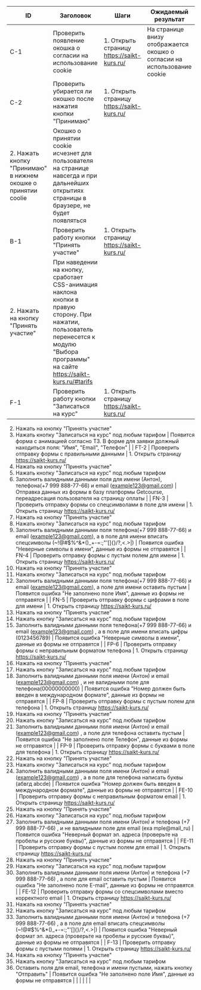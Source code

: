 | ID    | Заголовок                                                          | Шаги                                                                                                                                                                                                                                                                                                                   | Ожидаемый результат                                                                                                                                                                       |
|-------|--------------------------------------------------------------------|------------------------------------------------------------------------------------------------------------------------------------------------------------------------------------------------------------------------------------------------------------------------------------------------------------------------|-------------------------------------------------------------------------------------------------------------------------------------------------------------------------------------------|
| C-1   | Проверить появление окошка о согласии на использование cookie      | 1. Открыть страницу https://saikt-kurs.ru/                                                                                                                                                                                                                                                                             | На странице внизу отображается окошко о согласии на использование cookie                                                                                                                  |
| C-2   | Проверить убирается ли окошко после нажатия кнопки "Принимаю"      | 1. Открыть страницу https://saikt-kurs.ru/  
2. Нажать кнопку "Принимаю" в нижнем окошке о принятии coolie                                                                                                                                                                                                             | Окошко о принятии cookie исчезнет для пользователя на странице навсегда и при дальнейших открытиях страницы в браузере, не будет появляться                                               |
| B-1   | Проверить работу кнопки "Принять участие"                          | 1. Открыть страницу https://saikt-kurs.ru/  
2. Нажать на кнопку "Принять участие"                                                                                                                                                                                                                                     | При наведении на кнопку, сработает CSS-анимация наклона кнопки в правую сторону. При нажатии, пользователь перенесется к модулю "Выбора программы" на сайте https://saikt-kurs.ru/#tarifs |
| F-1   | Проверить работу кнопки "Записаться на курс"                       | 1. Открыть страницу https://saikt-kurs.ru/  
2. Нажать на кнопку "Принять участие"  
3. Нажать кнопку "Записаться на курс" под любым тарифом                                                                                                                                                                           | Появится форма с анимацией согласно ТЗ. В форме для заявки должный находиться поля: "Имя", "Email", "Телефон"                                                                             |
| FT-2  | Проверить отправку формы с правильными данными                     | 1. Открыть страницу https://saikt-kurs.ru/  
2. Нажать на кнопку "Принять участие"  
3. Нажать кнопку "Записаться на курс" под любым тарифом  
4. Заполнить валидными данными поля для имени (Антон), телефона(+7 999 888-77-66) и email (example123@gmail.com)                                                        | Отправка данных из формы в базу платформы Getcourse, переадресация пользователя на страницу оплаты                                                                                        |
| FN-3  | Проверить отправку формы со спецсимволами в поле для имени         | 1. Открыть страницу https://saikt-kurs.ru/  
2. Нажать на кнопку "Принять участие"  
3. Нажать кнопку "Записаться на курс" под любым тарифом  
4. Заполнить валидными данными поля телефона(+7 999 888-77-66) и email (example123@gmail.com), а в поле для имени вписать спецсимволы (~!@#$%^&*()_+-=:;"'[]{}/?,<.>\|) | Появится ошибка "Неверные символы в имени", данные из формы не отправятся                                                                                                                 |
| FN-4  | Проверить отправку формы с пустым полем для имени                  | 1. Открыть страницу https://saikt-kurs.ru/  
2. Нажать на кнопку "Принять участие"  
3. Нажать кнопку "Записаться на курс" под любым тарифом  
4. Заполнить валидными данными поля телефона(+7 999 888-77-66) и email (example123@gmail.com), а поле для имени оставить пустым                                         | Появится ошибка "Не заполнено поле Имя", данные из формы не отправятся                                                                                                                    |
| FN-5  | Проверить отправку формы с цифрами в поле для имени                | 1. Открыть страницу https://saikt-kurs.ru/  
2. Нажать на кнопку "Принять участие"  
3. Нажать кнопку "Записаться на курс" под любым тарифом  
4. Заполнить валидными данными поля телефона(+7 999 888-77-66) и email (example123@gmail.com) , а в поле для имени вписать цифры (0123456789)                           | Появится ошибка "Неверные символы в имени", данные из формы не отправятся                                                                                                                 |
| FP-6  | Проверить отправку формы с неправильным форматом телефона          | 1. Открыть страницу https://saikt-kurs.ru/  
2. Нажать на кнопку "Принять участие"  
3. Нажать кнопку "Записаться на курс" под любым тарифом  
4. Заполнить валидными данными поля имени (Антон) и email (example123@gmail.com) , и не валидными поле для телефона(00000000000)                                        | Появится ошибка "Номер должен быть введен в международном формате", данные из формы не отправятся                                                                                         |
| FP-8  | Проверить отправку формы с пустым полем для телефона               | 1. Открыть страницу https://saikt-kurs.ru/  
2. Нажать на кнопку "Принять участие"  
3. Нажать кнопку "Записаться на курс" под любым тарифом  
4. Заполнить валидными данными поля имени (Антон) и email (example123@gmail.com) , а поле для телефона оставить пустым                                                  | Появится ошибка "Не заполнено поле Телефон", данные из формы не отправятся                                                                                                                |
| FP-9  | Проверить отправку формы с буквами в поле для телефона             | 1. Открыть страницу https://saikt-kurs.ru/  
2. Нажать на кнопку "Принять участие"  
3. Нажать кнопку "Записаться на курс" под любым тарифом  
4. Заполнить валидными данными поля имени (Антон) и email (example123@gmail.com) , а в поле для телефона написать буквы (абвгд abcde)                                   | Появится ошибка "Номер должен быть введен в международном формате", данные из формы не отправятся                                                                                         |
| FE-10 | Проверить отправку формы с неправильным форматом email             | 1. Открыть страницу https://saikt-kurs.ru/  
2. Нажать на кнопку "Принять участие"  
3. Нажать кнопку "Записаться на курс" под любым тарифом  
4. Заполнить валидными данными поля имени (Антон) и телефона (+7 999 888-77-66) , и не валидными поле для email (exa mple@mail_ru)                                      | Появится ошибка "Неверный формат эл. адреса (проверьте на пробелы и русские буквы)", данные из формы не отправятся                                                                        |
| FE-11 | Проверить отправку формы с пустым полем для email                  | 1. Открыть страницу https://saikt-kurs.ru/  
2. Нажать на кнопку "Принять участие"  
3. Нажать кнопку "Записаться на курс" под любым тарифом  
4. Заполнить валидными данными поля имени (Антон) и телефона (+7 999 888-77-66) , а поле для email оставить пустым                                                      | Появится ошибка "Не заполнено поле Е-mail", данные из формы не отправятся                                                                                                                 |
| FE-12 | Проверить отправку формы со спецсимволами вместо корректного email | 1. Открыть страницу https://saikt-kurs.ru/  
2. Нажать на кнопку "Принять участие"  
3. Нажать кнопку "Записаться на курс" под любым тарифом  
4. Заполнить валидными данными поля имени (Антон) и телефона (+7 999 888-77-66) , а в поле для email вписать спецсимволы (~!@#$%^&*()_+-=:;"'[]{}/?,<.>\|)              | Появится ошибка "Неверный формат эл. адреса (проверьте на пробелы и русские буквы)", данные из формы не отправятся                                                                        |
| F-13  | Проверить отправку формы с пустыми полями                          | 1. Открыть страницу https://saikt-kurs.ru/  
2. Нажать на кнопку "Принять участие"  
3. Нажать кнопку "Записаться на курс" под любым тарифом  
4. Оставить поля для email, телефона и имени пустыми, нажать кнопку "Отправить"                                                                                         | Появится ошибка "Не заполнено поле Имя", данные из формы не отправятся                                                                                                                    |
|       |                                                                    |                                                                                                                                                                                                                                                                                                                        |                                                                                                                                                                                           |
